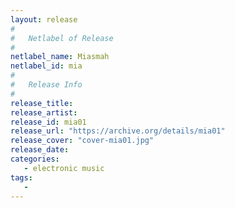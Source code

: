 ```yaml
---
layout: release
#
#   Netlabel of Release
#
netlabel_name: Miasmah
netlabel_id: mia
#
#   Release Info
#
release_title: 
release_artist: 
release_id: mia01
release_url: "https://archive.org/details/mia01"
release_cover: "cover-mia01.jpg"
release_date: 
categories:
   - electronic music
tags:
   - 
---
```

